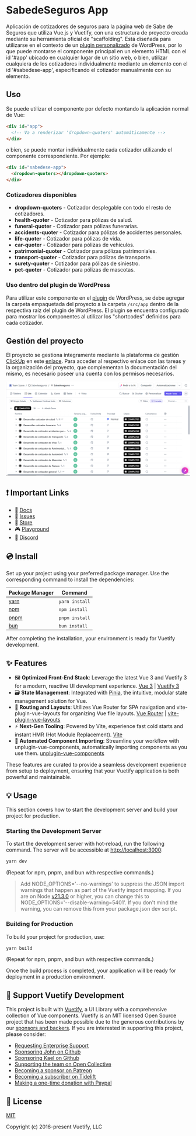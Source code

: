 # SabedeSeguros App

Aplicación de cotizadores de seguros para la página web de Sabe de Seguros que utiliza Vue.js y Vuetify, con una estructura de proyecto creada mediante su herramienta oficial de "scaffolding". Está diseñada para utilizarse en el contexto de un [plugin personalizado](https://github.com/luisjose1010/sabedese-quoters "sabedese-quoters") de WordPress, por lo que puede montarse el componente principal en un elemento HTML con el id '#app' ubicado en cualquier lugar de un sitio web, o bien, utilizar cualquiera de los cotizadores individualmente mediante un elemento con el id '#sabedese-app', especificando el cotizador manualmente con su elemento.

## Uso

Se puede utilizar el componente por defecto montando la aplicación normal de Vue:

```html
<div id="app">
  <!-- Va a renderizar 'dropdown-quoters' automáticamente -->
</div>
```

o bien, se puede montar individualmente cada cotizador utilizando el componente correspondiente. Por ejemplo:

```html
<div id="sabedese-app">
  <dropdown-quoters></dropdown-quoters>
</div>
```

### Cotizadores disponibles

- **dropdown-quoters** - Cotizador desplegable con todo el resto de cotizadores.
- **health-quoter** - Cotizador para pólizas de salud.
- **funeral-quoter** - Cotizador para pólizas funerarias.
- **accidents-quoter** - Cotizador para pólizas de accidentes personales.
- **life-quoter** - Cotizador para pólizas de vida.
- **car-quoter** - Cotizador para pólizas de vehículos.
- **patrimonial-quoter** - Cotizador para pólizas patrimoniales.
- **transport-quoter** - Cotizador para pólizas de transporte.
- **surety-quoter** - Cotizador para pólizas de siniestro.
- **pet-quoter** - Cotizador para pólizas de mascotas.

### Uso dentro del plugin de WordPress

Para utilizar este componente en el [plugin](https://github.com/luisjose1010/sabedese-quoters "sabedese-quoters") de WordPress, se debe agregar la carpeta empaquetada del proyecto a la carpeta `/src/app` dentro de la respectiva raíz del plugin de WordPress. El plugin se encuentra configurado para mostrar los componentes al utilizar los "shortcodes" definidos para cada cotizador.

## Gestión del proyecto

El proyecto se gestiona íntegramente mediante la plataforma de gestión [ClickUp](https://app.clickup.com/ "ClickUp") en este [enlace](https://app.clickup.com/9013166617/v/f/90131438783/90130724656 "Proyecto ClickUp de SabedeSeguros"). Para acceder al respectivo enlace con las tareas y la organización del proyecto, que complementan la documentación del mismo, es necesario poseer una cuenta con los permisos necesarios.

![Tareas del proyecto](docs/project-tasks.png)

## ❗️ Important Links

- 📄 [Docs](https://vuetifyjs.com/)
- 🚨 [Issues](https://issues.vuetifyjs.com/)
- 🏬 [Store](https://store.vuetifyjs.com/)
- 🎮 [Playground](https://play.vuetifyjs.com/)
- 💬 [Discord](https://community.vuetifyjs.com)

## 💿 Install

Set up your project using your preferred package manager. Use the corresponding command to install the dependencies:

| Package Manager                                                | Command        |
|---------------------------------------------------------------|----------------|
| [yarn](https://yarnpkg.com/getting-started)                   | `yarn install` |
| [npm](https://docs.npmjs.com/cli/v7/commands/npm-install)     | `npm install`  |
| [pnpm](https://pnpm.io/installation)                          | `pnpm install` |
| [bun](https://bun.sh/#getting-started)                        | `bun install`  |

After completing the installation, your environment is ready for Vuetify development.

## ✨ Features

- 🖼️ **Optimized Front-End Stack**: Leverage the latest Vue 3 and Vuetify 3 for a modern, reactive UI development experience. [Vue 3](https://v3.vuejs.org/) | [Vuetify 3](https://vuetifyjs.com/en/)
- 🗃️ **State Management**: Integrated with [Pinia](https://pinia.vuejs.org/), the intuitive, modular state management solution for Vue.
- 🚦 **Routing and Layouts**: Utilizes Vue Router for SPA navigation and vite-plugin-vue-layouts for organizing Vue file layouts. [Vue Router](https://router.vuejs.org/) | [vite-plugin-vue-layouts](https://github.com/JohnCampionJr/vite-plugin-vue-layouts)
- ⚡ **Next-Gen Tooling**: Powered by Vite, experience fast cold starts and instant HMR (Hot Module Replacement). [Vite](https://vitejs.dev/)
- 🧩 **Automated Component Importing**: Streamline your workflow with unplugin-vue-components, automatically importing components as you use them. [unplugin-vue-components](https://github.com/antfu/unplugin-vue-components)

These features are curated to provide a seamless development experience from setup to deployment, ensuring that your Vuetify application is both powerful and maintainable.

## 💡 Usage

This section covers how to start the development server and build your project for production.

### Starting the Development Server

To start the development server with hot-reload, run the following command. The server will be accessible at [http://localhost:3000](http://localhost:3000):

```bash
yarn dev
```

(Repeat for npm, pnpm, and bun with respective commands.)

> Add NODE_OPTIONS='--no-warnings' to suppress the JSON import warnings that happen as part of the Vuetify import mapping. If you are on Node [v21.3.0](https://nodejs.org/en/blog/release/v21.3.0) or higher, you can change this to NODE_OPTIONS='--disable-warning=5401'. If you don't mind the warning, you can remove this from your package.json dev script.

### Building for Production

To build your project for production, use:

```bash
yarn build
```

(Repeat for npm, pnpm, and bun with respective commands.)

Once the build process is completed, your application will be ready for deployment in a production environment.

## 💪 Support Vuetify Development

This project is built with [Vuetify](https://vuetifyjs.com/en/), a UI Library with a comprehensive collection of Vue components. Vuetify is an MIT licensed Open Source project that has been made possible due to the generous contributions by our [sponsors and backers](https://vuetifyjs.com/introduction/sponsors-and-backers/). If you are interested in supporting this project, please consider:

- [Requesting Enterprise Support](https://support.vuetifyjs.com/)
- [Sponsoring John on Github](https://github.com/users/johnleider/sponsorship)
- [Sponsoring Kael on Github](https://github.com/users/kaelwd/sponsorship)
- [Supporting the team on Open Collective](https://opencollective.com/vuetify)
- [Becoming a sponsor on Patreon](https://www.patreon.com/vuetify)
- [Becoming a subscriber on Tidelift](https://tidelift.com/subscription/npm/vuetify)
- [Making a one-time donation with Paypal](https://paypal.me/vuetify)

## 📑 License
[MIT](http://opensource.org/licenses/MIT)

Copyright (c) 2016-present Vuetify, LLC
